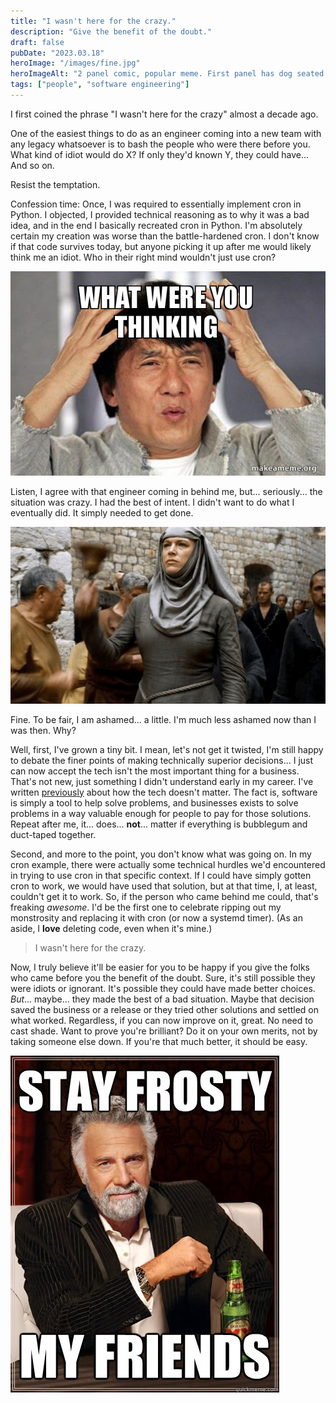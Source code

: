 ```yaml
---
title: "I wasn't here for the crazy."
description: "Give the benefit of the doubt."
draft: false
pubDate: "2023.03.18"
heroImage: "/images/fine.jpg"
heroImageAlt: "2 panel comic, popular meme. First panel has dog seated in a room on fire. Second panel is a close up of the same dog, fire in the background with the speech bubble, 'THIS IS FINE.'"
tags: ["people", "software engineering"]
---
```


I first coined the phrase "I wasn't here for the crazy" almost a decade ago.

One of the easiest things to do as an engineer coming into a new team with any legacy whatsoever is to bash the people who were there before you. What kind of idiot would do X? If only they'd known Y, they could have... And so on.

Resist the temptation.

Confession time: Once, I was required to essentially implement cron in Python. I objected, I provided technical reasoning as to why it was a bad idea, and in the end I basically recreated cron in Python. I'm absolutely certain my creation was worse than the battle-hardened cron. I don't know if that code survives today, but anyone picking it up after me would likely think me an idiot. Who in their right mind wouldn't just use cron?

![Jackie Chan with his hands held up in exasperation, caption reads, 'WHAT WERE YOU THINKING'](../../images/what-were-you-thinking.jpg)

Listen, I agree with that engineer coming in behind me, but... seriously... the situation was crazy. I had the best of intent. I didn't want to do what I eventually did. It simply needed to get done.

![Hannah Waddingham as Septa Unella in HBO's Game of Thrones ringing a bell.](../../images/shame.png)

Fine. To be fair, I am ashamed... a little. I'm much less ashamed now than I was then. Why?

Well, first, I've grown a tiny bit. I mean, let's not get it twisted, I'm still happy to debate the finer points of making technically superior decisions... I just can now accept the tech isn't the most important thing for a business. That's not new, just something I didn't understand early in my career. I've written [previously](./20230120.md) about how the tech doesn't matter. The fact is, software is simply a tool to help solve problems, and businesses exists to solve problems in a way valuable enough for people to pay for those solutions. Repeat after me, it... does... **not**... matter if everything is bubblegum and duct-taped together.

Second, and more to the point, you don't know what was going on. In my cron example, there were actually some technical hurdles we'd encountered in trying to use cron in that specific context. If I could have simply gotten cron to work, we would have used that solution, but at that time, I, at least, couldn't get it to work. So, if the person who came behind me could, that's freaking *awesome*. I'd be the first one to celebrate ripping out my monstrosity and replacing it with cron (or now a systemd timer). (As an aside, I **love** deleting code, even when it's mine.)

> I wasn't here for the crazy.

Now, I truly believe it'll be easier for you to be happy if you give the folks who came before you the benefit of the doubt. Sure, it's still possible they were idiots or ignorant. It's possible they could have made better choices. *But*... maybe... they made the best of a bad situation. Maybe that decision saved the business or a release or they tried other solutions and settled on what worked. Regardless, if you can now improve on it, great. No need to cast shade. Want to prove you're brilliant? Do it on your own merits, not by taking someone else down. If you're that much better, it should be easy.

![Dos Equis' most interesting man in the world with the words, 'STAY FROSTY MY FRIENDS'](../../images/frosty.jpg)